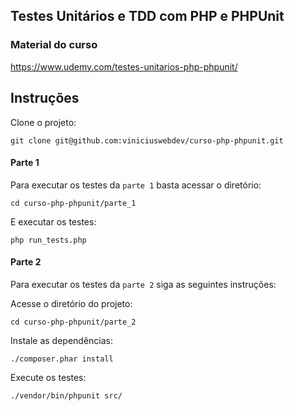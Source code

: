 
## Testes Unitários e TDD com PHP e PHPUnit

### Material do curso
https://www.udemy.com/testes-unitarios-php-phpunit/

## Instruções

Clone o projeto:

`git clone git@github.com:viniciuswebdev/curso-php-phpunit.git`

#### Parte 1

Para executar os testes da `parte 1` basta acessar o diretório:

`cd curso-php-phpunit/parte_1`

E executar os testes:

`php run_tests.php`

#### Parte 2

Para executar os testes da `parte 2` siga as seguintes instruções:

 Acesse o diretório do projeto:
 
`cd curso-php-phpunit/parte_2`

 Instale as dependências:
 
`./composer.phar install`

 Execute os testes:
 
`./vendor/bin/phpunit src/`
